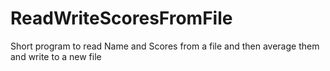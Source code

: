 # ReadWriteScoresFromFile
Short program to read Name and Scores from a file and then average them and write to a new file
